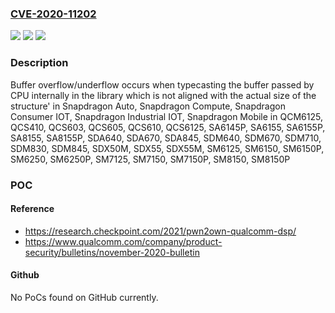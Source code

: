 ### [CVE-2020-11202](https://cve.mitre.org/cgi-bin/cvename.cgi?name=CVE-2020-11202)
![](https://img.shields.io/static/v1?label=Product&message=Snapdragon%20Auto%2C%20Snapdragon%20Compute%2C%20Snapdragon%20Consumer%20IOT%2C%20Snapdragon%20Industrial%20IOT%2C%20Snapdragon%20Mobile&color=blue)
![](https://img.shields.io/static/v1?label=Version&message=QCM6125%2C%20QCS410%2C%20QCS603%2C%20QCS605%2C%20QCS610%2C%20QCS6125%2C%20SA6145P%2C%20SA6155%2C%20SA6155P%2C%20SA8155%2C%20SA8155P%2C%20SDA640%2C%20SDA670%2C%20SDA845%2C%20SDM640%2C%20SDM670%2C%20SDM710%2C%20SDM830%2C%20SDM845%2C%20SDX50M%2C%20SDX55%2C%20SDX55M%2C%20SM6125%2C%20SM6150%2C%20SM6150P%2C%20SM6250%2C%20SM6250P%2C%20SM7125%2C%20SM7150%2C%20SM7150P%2C%20SM8150%2C%20SM8150P%20&color=brightgreen)
![](https://img.shields.io/static/v1?label=Vulnerability&message=Improper%20Input%20Validation%20in%20Video&color=brightgreen)

### Description

Buffer overflow/underflow occurs when typecasting the buffer passed by CPU internally in the library which is not aligned with the actual size of the structure' in Snapdragon Auto, Snapdragon Compute, Snapdragon Consumer IOT, Snapdragon Industrial IOT, Snapdragon Mobile in QCM6125, QCS410, QCS603, QCS605, QCS610, QCS6125, SA6145P, SA6155, SA6155P, SA8155, SA8155P, SDA640, SDA670, SDA845, SDM640, SDM670, SDM710, SDM830, SDM845, SDX50M, SDX55, SDX55M, SM6125, SM6150, SM6150P, SM6250, SM6250P, SM7125, SM7150, SM7150P, SM8150, SM8150P

### POC

#### Reference
- https://research.checkpoint.com/2021/pwn2own-qualcomm-dsp/
- https://www.qualcomm.com/company/product-security/bulletins/november-2020-bulletin

#### Github
No PoCs found on GitHub currently.

